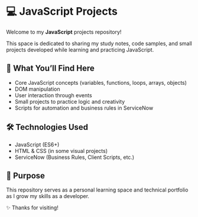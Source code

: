 # 💻 JavaScript Projects

Welcome to my **JavaScript** projects repository!

This space is dedicated to sharing my study notes, code samples, and small projects developed while learning and practicing JavaScript.

## 🚀 What You’ll Find Here
- Core JavaScript concepts (variables, functions, loops, arrays, objects)
- DOM manipulation
- User interaction through events
- Small projects to practice logic and creativity
- Scripts for automation and business rules in ServiceNow

## 🛠 Technologies Used
- JavaScript (ES6+)
- HTML & CSS (in some visual projects)
- ServiceNow (Business Rules, Client Scripts, etc.)

## 📌 Purpose
This repository serves as a personal learning space and technical portfolio as I grow my skills as a developer.

✨ Thanks for visiting!
